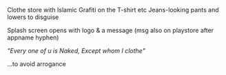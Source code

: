 
Clothe store with Islamic Grafiti on the T-shirt etc
Jeans-looking pants and lowers to disguise

Splash screen opens with logo &  a message (msg also on playstore after appname hyphen)

_"Every one of u is Naked, Except whom I clothe"_ 

...to avoid arrogance